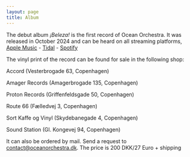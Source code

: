 ```yaml
---
layout: page
title: Album
---
```

The debut album _¡Beleza!_ is the first record of Ocean Orchestra. It was released in October 2024 and can be heard on all streaming platforms, [Apple Music](https://music.apple.com/us/album/beleza/1750691431) - [Tidal](https://tidal.com/browse/artist/5822460?u) \- [Spotify](https://open.spotify.com/album/7A27IT0V5p85C3orWxp5Sn?si=YViaemy9SDqbitJqbpBhgw)

The vinyl print of the record can be found for sale in the following shop:

Accord (Vesterbrogade 63, Copenhagen)

Amager Records (Amagerbrogade 135, Copenhagen)

Proton Records (Griffenfeldsgade 50, Copenhagen)

Route 66 (Fælledvej 3, Copenhagen)

Sort Kaffe og Vinyl (Skydebanegade 4, Copenhagen)

Sound Station (Gl. Kongevej 94, Copenhagen)

It can also be ordered by mail. Send a request to contact@oceanorchestra.dk. The price is 200 DKK/27 Euro + shipping